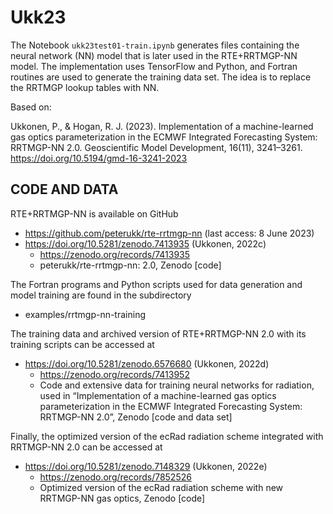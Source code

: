 # Ukk23

The Notebook `ukk23test01-train.ipynb` generates files containing the neural network (NN) model that is later used in the RTE+RRTMGP-NN model. The implementation uses TensorFlow and Python, and Fortran routines are used to generate the training data set. The idea is to replace the RRTMGP lookup tables with NN.

Based on:

Ukkonen, P., & Hogan, R. J. (2023). Implementation of a machine-learned gas optics parameterization in the ECMWF Integrated Forecasting System: RRTMGP-NN 2.0. Geoscientific Model Development, 16(11), 3241–3261. https://doi.org/10.5194/gmd-16-3241-2023

## CODE AND DATA

RTE+RRTMGP-NN is available on GitHub

- https://github.com/peterukk/rte-rrtmgp-nn (last access: 8 June 2023)
- https://doi.org/10.5281/zenodo.7413935 (Ukkonen, 2022c)
    - https://zenodo.org/records/7413935
    - peterukk/rte-rrtmgp-nn: 2.0, Zenodo [code]

The Fortran programs and Python scripts used for data generation and model training are found in the subdirectory 

- examples/rrtmgp-nn-training

The training data and archived version of RTE+RRTMGP-NN 2.0 with its training scripts can be accessed at 

- https://doi.org/10.5281/zenodo.6576680 (Ukkonen, 2022d)
    - https://zenodo.org/records/7413952
    - Code and extensive data for training neural networks for radiation, used in “Implementation of a machine-learned gas optics parameterization in the ECMWF Integrated Forecasting System: RRTMGP-NN 2.0”, Zenodo [code and data set]

Finally, the optimized version of the ecRad radiation scheme integrated with RRTMGP-NN 2.0 can be accessed at

- https://doi.org/10.5281/zenodo.7148329 (Ukkonen, 2022e)
    - https://zenodo.org/records/7852526
    - Optimized version of the ecRad radiation scheme with new RRTMGP-NN gas optics, Zenodo [code]


